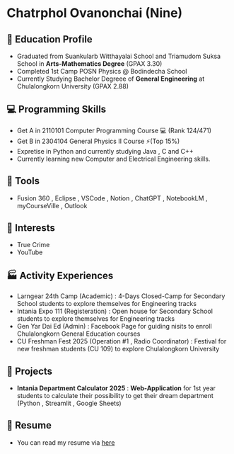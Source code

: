 # Chatrphol Ovanonchai (Nine)

## 📕 Education Profile
- Graduated from Suankularb Witthayalai School and Triamudom Suksa School in **Arts-Mathematics Degree** (GPAX 3.30)
- Completed 1st Camp POSN Physics @ Bodindecha School
- Currently Studying Bachelor Degreee of **General Engineering** at Chulalongkorn University (GPAX 2.88)

## 💻 Programming Skills
- Get A in 2110101 Computer Programming Course 💻 (Rank 124/471)
- Get B in 2304104 General Physics II Course ⚡(Top 15%)
- Expretise in Python and currently studying Java , C and C++
- Currently learning new Computer and Electrical Engineering skills.

## 🦾 Tools
- Fusion 360 , Eclipse , VSCode , Notion , ChatGPT , NotebookLM , myCourseVille , Outlook

## 🌲 Interests
- True Crime
- YouTube

## 🏭 Activity Experiences
- Larngear 24th Camp (Academic) : 4-Days Closed-Camp for Secondary School students to explore themselves for Engineering tracks
- Intania Expo 111 (Registeration) : Open house for Secondary School students to explore themselves for Engineering tracks
- Gen Yar Dai Ed (Admin) : Facebook Page for guiding nisits to enroll Chulalongkorn General Education courses
- CU Freshman Fest 2025 (Operation #1 , Radio Coordinator) : Festival for new freshman students (CU 109) to explore Chulalongkorn University

## 💼 Projects
- **Intania Department Calculator 2025** : **Web-Application** for 1st year students to calculate their possibility to get their dream department (Python , Streamlit , Google Sheets)

## 📄 Resume 
- You can read my resume via [here](https://github.com/NuBFightForMyDream/NuBFightForCP51Again/blob/main/Chatrphol%20Ovanonchai%20Resume.pdf)

